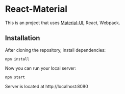 # React-Material

This is an project that uses [Material-UI](http://callemall.github.io/material-ui/), React, Webpack.

## Installation
After cloning the repository, install dependencies:
```
npm install
```

Now you can run your local server:
```
npm start
```
Server is located at http://localhost:8080